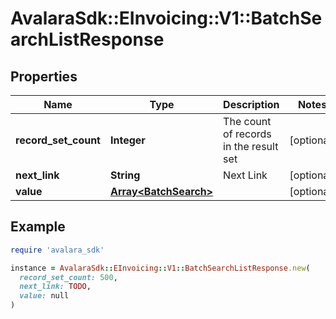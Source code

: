 # AvalaraSdk::EInvoicing::V1::BatchSearchListResponse

## Properties

| Name | Type | Description | Notes |
| ---- | ---- | ----------- | ----- |
| **record_set_count** | **Integer** | The count of records in the result set | [optional] |
| **next_link** | **String** | Next Link | [optional] |
| **value** | [**Array&lt;BatchSearch&gt;**](BatchSearch.md) |  | [optional] |

## Example

```ruby
require 'avalara_sdk'

instance = AvalaraSdk::EInvoicing::V1::BatchSearchListResponse.new(
  record_set_count: 500,
  next_link: TODO,
  value: null
)
```

